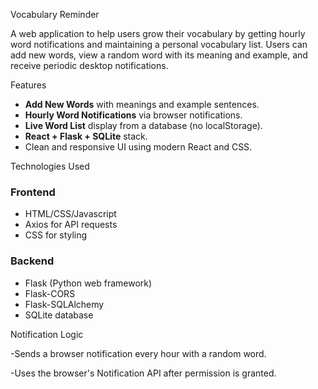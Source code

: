 Vocabulary Reminder

A web application to help users grow their vocabulary by getting hourly word notifications and maintaining a personal vocabulary list. Users can add new words, view a random word with its meaning and example, and receive periodic desktop notifications.

 Features

- **Add New Words** with meanings and example sentences.
- **Hourly Word Notifications** via browser notifications.
- **Live Word List** display from a database (no localStorage).
- **React + Flask + SQLite** stack.
-  Clean and responsive UI using modern React and CSS.


 Technologies Used

### Frontend
- HTML/CSS/Javascript
- Axios for API requests
- CSS for styling

### Backend
- Flask (Python web framework)
- Flask-CORS
- Flask-SQLAlchemy
- SQLite database

Notification Logic

-Sends a browser notification every hour with a random word.

-Uses the browser's Notification API after permission is granted.


